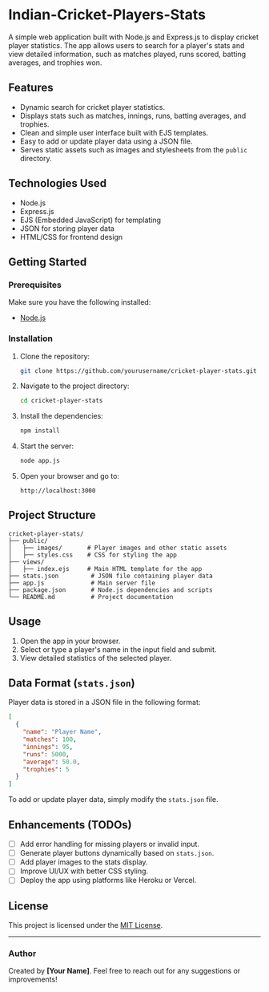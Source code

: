# Indian-Cricket-Players-Stats

A simple web application built with Node.js and Express.js to display cricket player statistics. The app allows users to search for a player's stats and view detailed information, such as matches played, runs scored, batting averages, and trophies won.

## Features

- Dynamic search for cricket player statistics.
- Displays stats such as matches, innings, runs, batting averages, and trophies.
- Clean and simple user interface built with EJS templates.
- Easy to add or update player data using a JSON file.
- Serves static assets such as images and stylesheets from the `public` directory.

## Technologies Used

- Node.js
- Express.js
- EJS (Embedded JavaScript) for templating
- JSON for storing player data
- HTML/CSS for frontend design

## Getting Started

### Prerequisites

Make sure you have the following installed:

- [Node.js](https://nodejs.org/)

### Installation

1. Clone the repository:

   ```bash
   git clone https://github.com/yourusername/cricket-player-stats.git
   ```

2. Navigate to the project directory:

   ```bash
   cd cricket-player-stats
   ```

3. Install the dependencies:

   ```bash
   npm install
   ```

4. Start the server:

   ```bash
   node app.js
   ```

5. Open your browser and go to:

   ```
   http://localhost:3000
   ```

## Project Structure

```
cricket-player-stats/
├── public/
│   ├── images/       # Player images and other static assets
│   ├── styles.css    # CSS for styling the app
├── views/
│   ├── index.ejs     # Main HTML template for the app
├── stats.json         # JSON file containing player data
├── app.js             # Main server file
├── package.json       # Node.js dependencies and scripts
└── README.md          # Project documentation
```

## Usage

1. Open the app in your browser.
2. Select or type a player's name in the input field and submit.
3. View detailed statistics of the selected player.

## Data Format (`stats.json`)

Player data is stored in a JSON file in the following format:

```json
[
  {
    "name": "Player Name",
    "matches": 100,
    "innings": 95,
    "runs": 5000,
    "average": 50.0,
    "trophies": 5
  }
]
```

To add or update player data, simply modify the `stats.json` file.

## Enhancements (TODOs)

- [ ] Add error handling for missing players or invalid input.
- [ ] Generate player buttons dynamically based on `stats.json`.
- [ ] Add player images to the stats display.
- [ ] Improve UI/UX with better CSS styling.
- [ ] Deploy the app using platforms like Heroku or Vercel.

## License

This project is licensed under the [MIT License](LICENSE).

---

### Author

Created by **[Your Name]**. Feel free to reach out for any suggestions or improvements!
